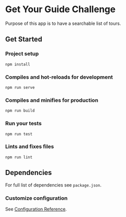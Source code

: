 # Get Your Guide Challenge
Purpose of this app is to have a searchable list of tours. 

## Get Started
### Project setup
```
npm install
```

### Compiles and hot-reloads for development
```
npm run serve
```

### Compiles and minifies for production
```
npm run build
```

### Run your tests
```
npm run test
```

### Lints and fixes files
```
npm run lint
```

## Dependencies

For full list of dependencies see ```package.json```.

### Customize configuration
See [Configuration Reference](https://cli.vuejs.org/config/).

